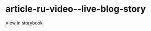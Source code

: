 # article-ru-video--live-blog-story

[View in storybook](https://raw.githack.com/Independent-Digital-News-and-Media-Ltd/indy-pwamp-sb/PR-1372-sb/index.html?path=/story/article-ru-video--live-blog-story)